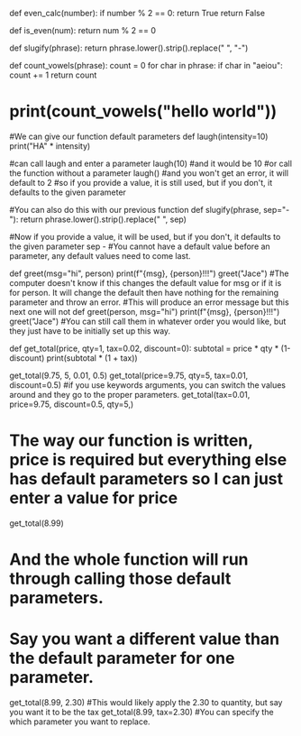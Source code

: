 def even_calc(number):
    if number % 2 == 0:
        return True
     return False

def is_even(num):
    return num % 2 == 0

def slugify(phrase):
    return phrase.lower().strip().replace(" ", "-")


def count_vowels(phrase):
    count = 0
    for char in phrase:
        if char in "aeiou":
            count += 1 
    return count

# print(count_vowels("hello world"))

#We can give our function default parameters
def laugh(intensity=10)
    print("HA" * intensity)

#can call laugh and enter a parameter
laugh(10)
#and it would be 10
#or call the function without a parameter 
laugh()
#and you won't get an error, it will default to 2 
#so if you provide a value, it is still used, but if you don't, it defaults to the given parameter
 
#You can also do this with our previous function
def slugify(phrase, sep="-"):
    return phrase.lower().strip().replace(" ", sep)

#Now if you provide a value, it will be used, but if you don't, it defaults to the given parameter sep - 
#You cannot have a default value before an parameter, any default values need to come last.

def greet(msg="hi", person)
    print(f"{msg}, {person}!!!")
greet("Jace")
#The computer doesn't know if this changes the default value for msg or if it is for person. It will change the default then have nothing for the remaining parameter and throw an error. 
#This will produce an error message but this next one will not
def greet(person, msg="hi")
    print(f"{msg}, {person}!!!")
greet("Jace")
#You can still call them in whatever order you would like, but they just have to be initially set up this way.

 def get_total(price, qty=1, tax=0.02, discount=0):
    subtotal = price * qty * (1-discount)
    print(subtotal * (1 + tax))

get_total(9.75, 5, 0.01, 0.5)
get_total(price=9.75, qty=5, tax=0.01, discount=0.5)
#if you use keywords arguments, you can switch the values around and they go to the proper parameters. 
get_total(tax=0.01, price=9.75, discount=0.5, qty=5,)
# The way our function is written, price is required but everything else has default parameters so I can just enter a value for price
get_total(8.99)
# And the whole function will run through calling those default parameters. 
# Say you want a different value than the default parameter for one parameter.
get_total(8.99, 2.30)
#This would likely apply the 2.30 to quantity, but say you want it to be the tax
get_total(8.99, tax=2.30)
#You can specify the which parameter you want to replace. 
